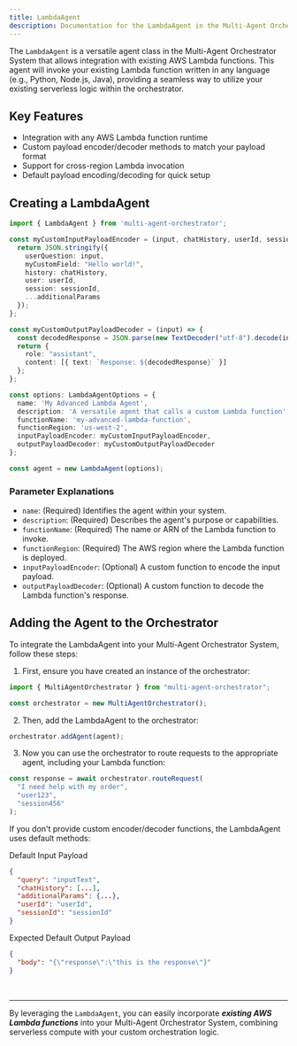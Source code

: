 ```yaml
---
title: LambdaAgent
description: Documentation for the LambdaAgent in the Multi-Agent Orchestrator System
---
```



The `LambdaAgent` is a versatile agent class in the Multi-Agent Orchestrator System that allows integration with existing AWS Lambda functions. This agent will invoke your existing Lambda function written in any language (e.g., Python, Node.js, Java), providing a seamless way to utilize your existing serverless logic within the orchestrator.

## Key Features

- Integration with any AWS Lambda function runtime
- Custom payload encoder/decoder methods to match your payload format
- Support for cross-region Lambda invocation
- Default payload encoding/decoding for quick setup

## Creating a LambdaAgent


```typescript
import { LambdaAgent } from 'multi-agent-orchestrator';

const myCustomInputPayloadEncoder = (input, chatHistory, userId, sessionId, additionalParams) => {
  return JSON.stringify({
    userQuestion: input,
    myCustomField: "Hello world!",
    history: chatHistory,
    user: userId,
    session: sessionId,
    ...additionalParams
  });
};

const myCustomOutputPayloadDecoder = (input) => {
  const decodedResponse = JSON.parse(new TextDecoder("utf-8").decode(input.Payload)).body;
  return {
    role: "assistant",
    content: [{ text: `Response: ${decodedResponse}` }]
  };
};

const options: LambdaAgentOptions = {
  name: 'My Advanced Lambda Agent',
  description: 'A versatile agent that calls a custom Lambda function',
  functionName: 'my-advanced-lambda-function',
  functionRegion: 'us-west-2',
  inputPayloadEncoder: myCustomInputPayloadEncoder,
  outputPayloadDecoder: myCustomOutputPayloadDecoder
};

const agent = new LambdaAgent(options);
```

### Parameter Explanations

- `name`: (Required) Identifies the agent within your system.
- `description`: (Required) Describes the agent's purpose or capabilities.
- `functionName`: (Required) The name or ARN of the Lambda function to invoke.
- `functionRegion`: (Required) The AWS region where the Lambda function is deployed.
- `inputPayloadEncoder`: (Optional) A custom function to encode the input payload.
- `outputPayloadDecoder`: (Optional) A custom function to decode the Lambda function's response.

## Adding the Agent to the Orchestrator

To integrate the LambdaAgent into your Multi-Agent Orchestrator System, follow these steps:

1. First, ensure you have created an instance of the orchestrator:

```typescript
import { MultiAgentOrchestrator } from "multi-agent-orchestrator";

const orchestrator = new MultiAgentOrchestrator();
```

2. Then, add the LambdaAgent to the orchestrator:

```typescript
orchestrator.addAgent(agent);
```

3. Now you can use the orchestrator to route requests to the appropriate agent, including your Lambda function:

```typescript
const response = await orchestrator.routeRequest(
  "I need help with my order",
  "user123",
  "session456"
);
```

If you don't provide custom encoder/decoder functions, the LambdaAgent uses default methods:

Default Input Payload

```json
{
  "query": "inputText",
  "chatHistory": [...],
  "additionalParams": {...},
  "userId": "userId",
  "sessionId": "sessionId"
}
```

Expected Default Output Payload

```json
{
  "body": "{\"response\":\"this is the response\"}"
}
```

<br>

---

By leveraging the `LambdaAgent`, you can easily incorporate ***existing AWS Lambda functions*** into your Multi-Agent Orchestrator System, combining serverless compute with your custom orchestration logic.
